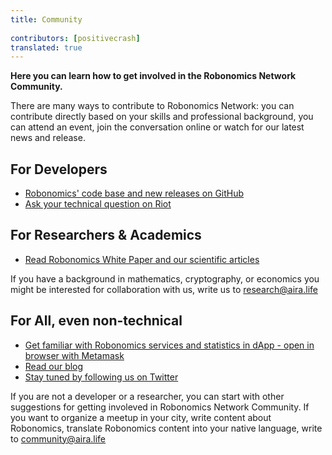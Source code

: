 ```yaml
---
title: Community
 
contributors: [positivecrash]
translated: true
---
```


**Here you can learn how to get involved in the Robonomics Network Community.**

There are many ways to contribute to Robonomics Network: you can contribute directly based on your skills and professional background, you can attend an event, join the conversation online or watch for our latest news and release.

## For Developers

- [Robonomics' code base and new releases on GitHub](https://github.com/airalab)
- [Ask your technical question on Riot](https://riot.im/app/#/room/#robonomics:matrix.org)

## For Researchers & Academics

- [Read Robonomics White Paper and our scientific articles](https://robonomics.network/community/#science)

If you have a background in mathematics, cryptography, or economics you might be interested for collaboration with us, write us to [research@aira.life](mailto:research@aira.life)

## For All, even non-technical

- [Get familiar with Robonomics services and statistics in dApp - open in browser with Metamask](https://dapp.robonomics.network)
- [Read our blog](https://blog.aira.life)
- [Stay tuned by following us on Twitter](https://twitter.com/AIRA_Robonomics)

If you are not a developer or a researcher, you can start with other suggestions for getting involeved in Robonomics Network Community. If you want to organize a meetup in your city, write content about Robonomics, translate Robonomics content into your native language, write to [community@aira.life](mailto:community@aira.life)
